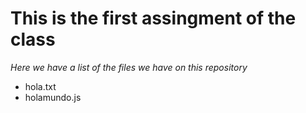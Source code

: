 # This is the first assingment of the class
*Here we have a list of the files we have on this repository*

- hola.txt
- holamundo.js